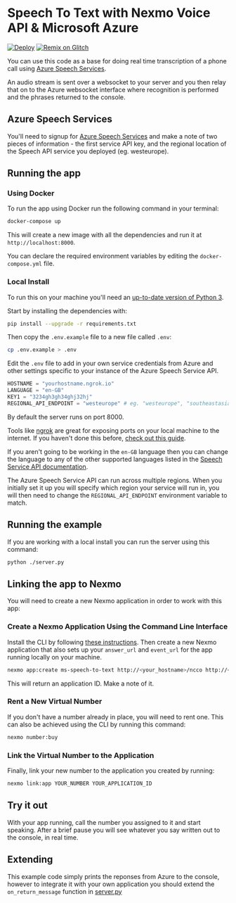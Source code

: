 # Speech To Text with Nexmo Voice API & Microsoft Azure

[![Deploy](https://www.herokucdn.com/deploy/button.svg)](https://nexmo.dev/azure-nexmo-speechtotext-install) [![Remix on Glitch](https://cdn.glitch.com/2703baf2-b643-4da7-ab91-7ee2a2d00b5b%2Fremix-button.svg)](https://nexmo.dev/azure-nexmo-speechtotext-glitchremix)

You can use this code as a base for doing real time transcription of a phone call using [Azure Speech Services](https://azure.microsoft.com/en-us/services/cognitive-services/speech-to-text/).

An audio stream is sent over a websocket to your server and you then relay that on to the Azure websocket interface where recognition is performed and the phrases returned to the console.

## Azure Speech Services

You'll need to signup for [Azure Speech Services](https://azure.microsoft.com/en-us/services/cognitive-services/speech-to-text/) and make a note of two pieces of information - the first service API key, and the regional location of the Speech API service you deployed (eg. westeurope).

## Running the app

### Using Docker

To run the app using Docker run the following command in your terminal:

```bash
docker-compose up
```

This will create a new image with all the dependencies and run it at `http://localhost:8000`.

You can declare the required environment variables by editing the `docker-compose.yml` file.

### Local Install

To run this on your machine you'll need an [up-to-date version of Python 3](https://www.python.org/downloads/).

Start by installing the dependencies with:

```bash
pip install --upgrade -r requirements.txt
```

Then copy the `.env.example` file to a new file called `.env`:

```bash
cp .env.example > .env
```

Edit the `.env` file to add in your own service credentials from Azure and other settings specific to your instance of the Azure Speech Service API.

```python
HOSTNAME = "yourhostname.ngrok.io"
LANGUAGE = "en-GB"
KEY1 = "3234gh3gh34ghj32hj"
REGIONAL_API_ENDPOINT = "westeurope" # eg. "westeurope", "southeastasia", "uswest"
```

By default the server runs on port 8000.

Tools like [ngrok](https://ngrok.com/) are great for exposing ports on your local machine to the internet. If you haven't done this before, [check out this guide](https://www.nexmo.com/blog/2017/07/04/local-development-nexmo-ngrok-tunnel-dr/).

If you aren't going to be working in the `en-GB` language then you can change the language to any of the other supported languages listed in the [Speech Service API documentation](https://docs.microsoft.com/en-us/azure/cognitive-services/speech-service/language-support).

The Azure Speech Service API can run across multiple regions. When you initially set it up you will specify which region your service will run in, you will then need to change the `REGIONAL_API_ENDPOINT` environment variable to match.

## Running the example

If you are working with a local install you can run the server using this command:

```bash
python ./server.py
```

## Linking the app to Nexmo

You will need to create a new Nexmo application in order to work with this app:

### Create a Nexmo Application Using the Command Line Interface

Install the CLI by following [these instructions](https://github.com/Nexmo/nexmo-cli#installation). Then create a new Nexmo application that also sets up your `answer_url` and `event_url` for the app running locally on your machine.

```bash
nexmo app:create ms-speech-to-text http://<your_hostname>/ncco http://<your_hostname>/event
```

This will return an application ID. Make a note of it.

### Rent a New Virtual Number

If you don't have a number already in place, you will need to rent one. This can also be achieved using the CLI by running this command:

```bash
nexmo number:buy
```

### Link the Virtual Number to the Application

Finally, link your new number to the application you created by running:

```bash
nexmo link:app YOUR_NUMBER YOUR_APPLICATION_ID
```

## Try it out

With your app running, call the number you assigned to it and start speaking. After a brief pause you will see whatever you say written out to the console, in real time.

## Extending

This example code simply prints the reponses from Azure to the console, however to integrate it with your own application you should extend the `on_return_message` function in [server.py](https://github.com/nexmo-community/voice-microsoft-speechtotext/blob/master/server.py#L117)
